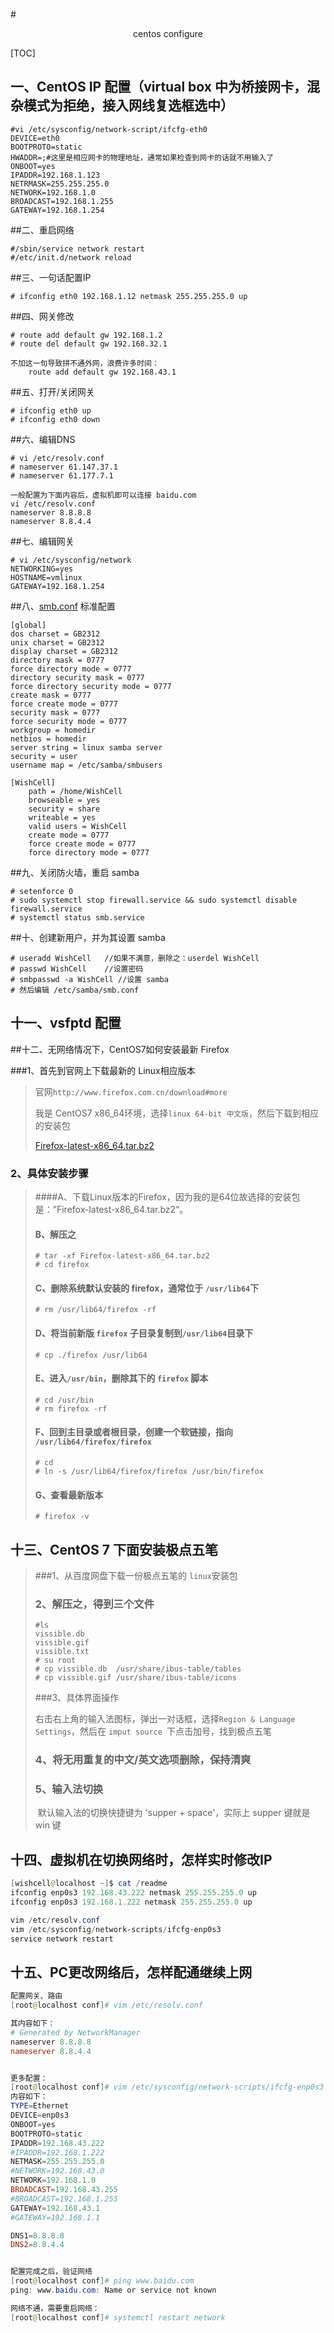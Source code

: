 #<center>centos configure</center>

<span id='jump'></span>

[TOC]

## 一、CentOS IP 配置（virtual box 中为桥接网卡，混杂模式为拒绝，接入网线复选框选中）

```shell
#vi /etc/sysconfig/network-script/ifcfg-eth0
DEVICE=eth0
BOOTPROTO=static
HWADDR=;#这里是相应网卡的物理地址，通常如果检查到网卡的话就不用输入了
ONBOOT=yes
IPADDR=192.168.1.123
NETRMASK=255.255.255.0
NETWORK=192.168.1.0
BROADCAST=192.168.1.255
GATEWAY=192.168.1.254
```

##二、重启网络

```shell
#/sbin/service network restart
#/etc/init.d/network reload
```

##三、一句话配置IP

```shell
# ifconfig eth0 192.168.1.12 netmask 255.255.255.0 up
```

##四、网关修改

```shell
# route add default gw 192.168.1.2
# route del default gw 192.168.32.1

不加这一句导致拼不通外网，浪费许多时间：
	route add default gw 192.168.43.1
```

##五、打开/关闭网关

```shell
# ifconfig eth0 up
# ifconfig eth0 down
```

##六、编辑DNS

```shell
# vi /etc/resolv.conf
# nameserver 61.147.37.1
# nameserver 61.177.7.1

一般配置为下面内容后，虚拟机即可以连接 baidu.com
vi /etc/resolv.conf 
nameserver 8.8.8.8
nameserver 8.8.4.4
```

##七、编辑网关

```shell
# vi /etc/sysconfig/network
NETWORKING=yes
HOSTNAME=vmlinux
GATEWAY=192.168.1.254
```

##八、[smb.conf](http://hateiron.coding.me/2017-12/smb.conf) 标准配置

```shell
[global]
dos charset = GB2312
unix charset = GB2312
display charset = GB2312
directory mask = 0777
force directory mode = 0777
directory security mask = 0777
force directory security mode = 0777
create mask = 0777
force create mode = 0777
security mask = 0777
force security mode = 0777
workgroup = homedir
netbios = homedir
server string = linux samba server
security = user
username map = /etc/samba/smbusers

[WishCell]
    path = /home/WishCell
    browseable = yes
    security = share
    writeable = yes
    valid users = WishCell
    create mode = 0777
    force create mode = 0777
    force directory mode = 0777
```

##九、关闭防火墙，重启 samba

```shell
# setenforce 0
# sudo systemctl stop firewall.service && sudo systemctl disable firewall.service
# systemctl status smb.service
```

##十、创建新用户，并为其设置 samba

```shell
# useradd WishCell   //如果不满意，删除之：userdel WishCell
# passwd WishCell    //设置密码
# smbpasswd -a WishCell //设置 samba
# 然后编辑 /etc/samba/smb.conf
```



## 十一、vsfptd 配置

##十二、无网络情况下，CentOS7如何安装最新 Firefox

###1、首先到官网上下载最新的 Linux相应版本

> 官网`http://www.firefox.com.cn/download#more`
>
> 我是 CentOS7 x86_64环境，选择`linux 64-bit 中文版`，然后下载到相应的安装包
>
> [Firefox-latest-x86_64.tar.bz2](http://download.csdn.net/download/u013752213/10241228)

### 2、具体安装步骤

>####A、下载Linux版本的Firefox，因为我的是64位故选择的安装包是：”Firefox-latest-x86_64.tar.bz2“。
>
>#### B、解压之
>
>```shell
># tar -xf Firefox-latest-x86_64.tar.bz2
># cd firefox
>```
>
>#### C、删除系统默认安装的 firefox，通常位于 `/usr/lib64`下
>
>```shell
># rm /usr/lib64/firefox -rf
>```
>
>#### D、将当前新版 `firefox` 子目录复制到`/usr/lib64`目录下
>
>```shell
># cp ./firefox /usr/lib64
>```
>
>#### E、进入`/usr/bin`，删除其下的 `firefox` 脚本
>
>```shell
># cd /usr/bin
># rm firefox -rf
>```
>
>#### F、回到主目录或者根目录，创建一个软链接，指向 `/usr/lib64/firefox/firefox`
>
>```shell
># cd 
># ln -s /usr/lib64/firefox/firefox /usr/bin/firefox
>```
>
>#### G、查看最新版本
>
>```shell
># firefox -v
>```
>
>

## 十三、CentOS 7 下面安装极点五笔

> ###1、从百度网盘下载一份极点五笔的 `linux`安装包
>
> ### 2、解压之，得到三个文件
>
> ```shell
> #ls
> vissible.db
> vissible.gif
> vissible.txt
> # su root
> # cp vissible.db  /usr/share/ibus-table/tables
> # cp vissible.gif /usr/share/ibus-table/icons
> ```
>
> ###3、具体界面操作
>
> 右击右上角的输入法图标，弹出一对话框，选择`Region & Language Settings`，然后在 `imput source `下点击加号，找到极点五笔
>
> ### 4、将无用重复的中文/英文选项删除，保持清爽
>
> ### 5、输入法切换
>
> ​    默认输入法的切换快捷键为 'supper + space'，实际上 supper 键就是  win 键

## 十四、虚拟机在切换网络时，怎样实时修改IP

```powershell
[wishcell@localhost ~]$ cat /readme
ifconfig enp0s3 192.168.43.222 netmask 255.255.255.0 up
ifconfig enp0s3 192.168.1.222 netmask 255.255.255.0 up

vim /etc/resolv.conf
vim /etc/sysconfig/network-scripts/ifcfg-enp0s3
service network restart
```



## 十五、PC更改网络后，怎样配通继续上网

```powershell
配置网关、路由
[root@localhost conf]# vim /etc/resolv.conf

其内容如下：
# Generated by NetworkManager
nameserver 8.8.8.8
nameserver 8.8.4.4


更多配置：
[root@localhost conf]# vim /etc/sysconfig/network-scripts/ifcfg-enp0s3
内容如下：
TYPE=Ethernet
DEVICE=enp0s3
ONBOOT=yes
BOOTPROTO=static
IPADDR=192.168.43.222
#IPADDR=192.168.1.222
NETMASK=255.255.255.0
#NETWORK=192.168.43.0
NETWORK=192.168.1.0
BROADCAST=192.168.43.255
#BROADCAST=192.168.1.255
GATEWAY=192.168.43.1
#GATEWAY=192.168.1.1

DNS1=8.8.8.8
DNS2=8.8.4.4


配置完成之后，验证网络
[root@localhost conf]# ping www.baidu.com
ping: www.baidu.com: Name or service not known

网络不通，需要重启网络：
[root@localhost conf]# systemctl restart network
```

